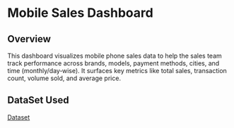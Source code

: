 # Mobile Sales Dashboard

## Overview
This dashboard visualizes mobile phone sales data to help the sales team track performance across brands, models, payment methods, cities, and time (monthly/day‐wise). It surfaces key metrics like total sales, transaction count, volume sold, and average price.

## DataSet Used
<a href="https://github.com/Aditya-Ojha-007/Mobile-Sales-Dashboard/blob/main/MOBILE%20DASHBOARD.pbit"> Dataset </a>

